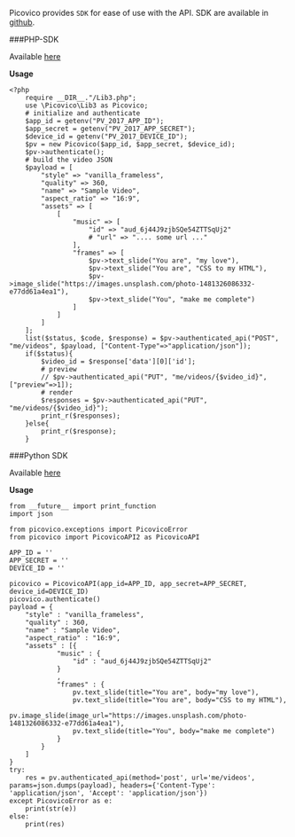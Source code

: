 Picovico provides `SDK` for ease of use with the API. SDK are available in [github](https://github.com/picovico).

###PHP-SDK

Available [here](https://github.com/picovico/php-sdk)

__Usage__

    <?php
        require __DIR__."/Lib3.php";
        use \Picovico\Lib3 as Picovico;
        # initialize and authenticate
        $app_id = getenv("PV_2017_APP_ID");
        $app_secret = getenv("PV_2017_APP_SECRET");
        $device_id = getenv("PV_2017_DEVICE_ID");
        $pv = new Picovico($app_id, $app_secret, $device_id);
        $pv->authenticate();
        # build the video JSON
        $payload = [
            "style" => "vanilla_frameless",
            "quality" => 360,
            "name" => "Sample Video",
            "aspect_ratio" => "16:9",
            "assets" => [
                [
                    "music" => [
                        "id" => "aud_6j44J9zjbSQe54ZTTSqUj2"
                        # "url" => ".... some url ..."
                    ],
                    "frames" => [
                        $pv->text_slide("You are", "my love"),
                        $pv->text_slide("You are", "CSS to my HTML"),
                        $pv->image_slide("https://images.unsplash.com/photo-1481326086332-e77dd61a4ea1"),
                        $pv->text_slide("You", "make me complete")
                    ]
                ]
            ]
        ];
        list($status, $code, $response) = $pv->authenticated_api("POST", "me/videos", $payload, ["Content-Type"=>"application/json"]);
        if($status){
            $video_id = $response['data'][0]['id'];
            # preview
            // $pv->authenticated_api("PUT", "me/videos/{$video_id}", ["preview"=>1]);
            # render
            $responses = $pv->authenticated_api("PUT", "me/videos/{$video_id}");
            print_r($responses);
        }else{
            print_r($response);
        }

   


###Python SDK

Available [here](https://github.com/picovico/python-sdk)


__Usage__


    from __future__ import print_function
    import json

    from picovico.exceptions import PicovicoError
    from picovico import PicovicoAPI2 as PicovicoAPI

    APP_ID = ''
    APP_SECRET = ''
    DEVICE_ID = ''
    
    picovico = PicovicoAPI(app_id=APP_ID, app_secret=APP_SECRET, device_id=DEVICE_ID)
    picovico.authenticate()
    payload = {
        "style" : "vanilla_frameless",
        "quality" : 360,
        "name" : "Sample Video",
        "aspect_ratio" : "16:9",
        "assets" : [{
                "music" : {
                    "id" : "aud_6j44J9zjbSQe54ZTTSqUj2"
                }
                ,
                "frames" : {
                    pv.text_slide(title="You are", body="my love"),
                    pv.text_slide(title="You are", body="CSS to my HTML"),
                    pv.image_slide(image_url="https://images.unsplash.com/photo-1481326086332-e77dd61a4ea1"),
                    pv.text_slide(title="You", body="make me complete")
                }
            }
        ]
    }
    try:
        res = pv.authenticated_api(method='post', url='me/videos', params=json.dumps(payload), headers={'Content-Type': 'application/json', 'Accept': 'application/json'})
    except PicovicoError as e:
        print(str(e))
    else:
        print(res)

